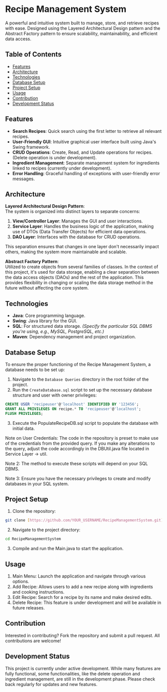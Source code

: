 # Recipe Management System

A powerful and intuitive system built to manage, store, and retrieve recipes with ease. Designed using the Layered Architectural Design pattern and the Abstract Factory pattern to ensure scalability, maintainability, and efficient data access.

## Table of Contents

- [Features](#features)
- [Architecture](#architecture)
- [Technologies](#technologies)
- [Database Setup](#database-setup)
- [Project Setup](#project-setup)
- [Usage](#usage)
- [Contribution](#contribution)
- [Development Status](#development-status)

## Features

- **Search Recipes**: Quick search using the first letter to retrieve all relevant recipes.
- **User-Friendly GUI**: Intuitive graphical user interface built using Java's Swing framework.
- **CRUD Operations**: Create, Read, and Update operations for recipes. (Delete operation is under development).
- **Ingredient Management**: Separate management system for ingredients linked to recipes (currently under development).
- **Error Handling**: Graceful handling of exceptions with user-friendly error messages.

## Architecture

**Layered Architectural Design Pattern**:  
The system is organized into distinct layers to separate concerns:

1. **View/Controller Layer**: Manages the GUI and user interactions.
2. **Service Layer**: Handles the business logic of the application, making use of DTOs (Data Transfer Objects) for efficient data operations.
3. **DAO Layer**: Interfaces with the database for CRUD operations.

This separation ensures that changes in one layer don't necessarily impact others, making the system more maintainable and scalable.

**Abstract Factory Pattern**:  
Utilized to create objects from several families of classes. In the context of this project, it's used for data storage, enabling a clear separation between the data access objects (DAOs) and the rest of the application. This provides flexibility in changing or scaling the data storage method in the future without affecting the core system.

## Technologies

- **Java**: Core programming language.
- **Swing**: Java library for the GUI.
- **SQL**: For structured data storage. _(Specify the particular SQL DBMS you're using, e.g., MySQL, PostgreSQL, etc.)_
- **Maven**: Dependency management and project organization.

## Database Setup

To ensure the proper functioning of the Recipe Management System, a database needs to be set up:

1. Navigate to the `Database Queries` directory in the root folder of the project.
2. Run the `CreateDatabase.sql` script to set up the necessary database structure and user with owner privileges:

```sql
CREATE USER 'recipeuser'@'localhost' IDENTIFIED BY '123456';
GRANT ALL PRIVILEGES ON recipe.* TO 'recipeuser'@'localhost';
FLUSH PRIVILEGES;
```

3. Execute the PopulateRecipeDB.sql script to populate the database with initial data.
   
Note on User Credentials: The code in the repository is preset to make use of the credentials from the provided query. If you make any alterations to the query, adjust the code accordingly in the DBUtil.java file located in Service Layer -> util.

Note 2: The method to execute these scripts will depend on your SQL DBMS.

Note 3: Ensure you have the necessary privileges to create and modify databases in your SQL system.

## Project Setup

1. Clone the repository:
```sh
git clone [https://github.com/YOUR_USERNAME/RecipeManagementSystem.git](https://github.com/JohnNtirintis/Recipe-Management-System)
```

2. Navigate to the project directory:
```sh
cd RecipeManagementSystem
```

3. Compile and run the Main.java to start the application.

## Usage

1. Main Menu: Launch the application and navigate through various options.
2. Add Recipe: Allows users to add a new recipe along with ingredients and cooking instructions.
3. Edit Recipe: Search for a recipe by its name and make desired edits.
4. Delete Recipe: This feature is under development and will be available in future releases.

## Contribution
Interested in contributing? Fork the repository and submit a pull request. All contributions are welcome!

## Development Status
This project is currently under active development. While many features are fully functional, some functionalities, like the delete operation and ingredient management, are still in the development phase. Please check back regularly for updates and new features.
